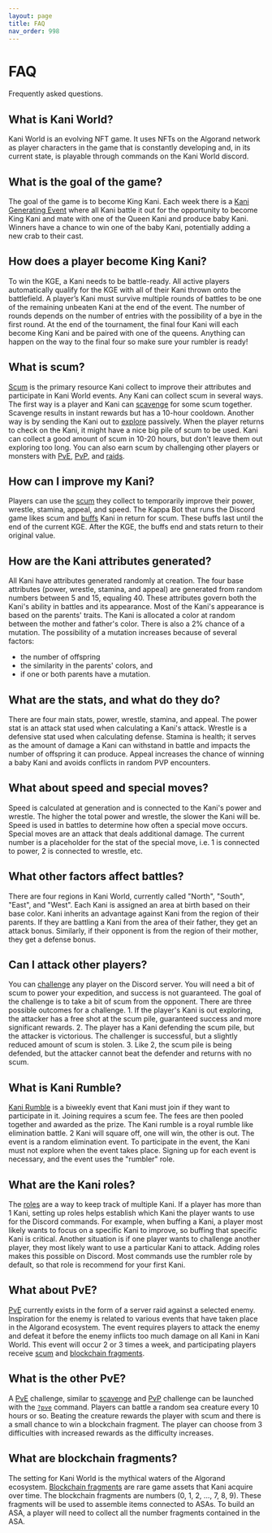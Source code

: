 ```yaml
---
layout: page
title: FAQ
nav_order: 998
---
```

# FAQ
Frequently asked questions.

## What is Kani World?
Kani World is an evolving NFT game. It uses NFTs on the Algorand network as
player characters in the game that is constantly developing and, in its current
state, is playable through commands on the Kani World discord. 

## What is the goal of the game?
The goal of the game is to become King Kani. Each week there is a
[Kani Generating Event](/docs/gameplay/kani-generating-event) where all Kani
battle it out for the opportunity to become King Kani and mate with one of the
Queen Kani and produce baby Kani. Winners have a chance to win one of the baby
Kani, potentially adding a new crab to their cast.

## How does a player become King Kani?
To win the KGE, a Kani needs to be battle-ready. All active players
automatically qualify for the KGE with all of their Kani thrown onto the
battlefield. A player’s Kani must survive multiple rounds of battles to be one
of the remaining unbeaten Kani at the end of the event. The number of rounds
depends on the number of entries with the possibility of a bye in the first
round. At the end of the tournament, the final four Kani will each become King
Kani and be paired with one of the queens. Anything can happen on the way to
the final four so make sure your rumbler is ready!

## What is scum?
[Scum](/glossary/#scum) is the primary resource Kani collect to improve their
attributes and participate in Kani World events. Any Kani can collect scum in
several ways. The first way is a player and Kani can
[scavenge](/docs/gameplay/scavenge) for some scum together. Scavenge results
in instant rewards but has a 10-hour cooldown. Another way is by sending the
Kani out to [explore](/docs/gameplay/explore) passively. When the player
returns to check on the Kani, it might have a nice big pile of scum to be used.
Kani can collect a good amount of scum in 10-20 hours, but don't leave them out
exploring too long. You can also earn scum by challenging other players or
monsters with [PvE](/docs/gameplay/pve), [PvP](/docs/gameplay/pvp), and
[raids](/docs/gameplay/raids).

## How can I improve my Kani?
Players can use the [scum](/glossary/#scum) they collect to temporarily improve
their power, wrestle, stamina, appeal, and speed. The Kappa Bot that runs the
Discord game likes scum and [buffs](/glossary/#buff) Kani in return for scum.
These buffs last until the end of the current KGE. After the KGE, the buffs end
and stats return to their original value. 

## How are the Kani attributes generated?
All Kani have attributes generated randomly at creation. The four base
attributes (power, wrestle, stamina, and appeal) are generated from random
numbers between 5 and 15, equaling 40. These attributes govern both the Kani's
ability in battles and its appearance. Most of the Kani's appearance is based
on the parents' traits. The Kani is allocated a color at random between the
mother and father's color. There is also a 2% chance of a mutation. The
possibility of a mutation increases because of several factors:
- the number of offspring
- the similarity in the parents' colors, and 
- if one or both parents have a mutation.

## What are the stats, and what do they do?
There are four main stats, power, wrestle, stamina, and appeal. The power stat
is an attack stat used when calculating a Kani's attack. Wrestle is a defensive
stat used when calculating defense. Stamina is health; it serves as the amount
of damage a Kani can withstand in battle and impacts the number of offspring it
can produce. Appeal increases the chance of winning a baby Kani and avoids
conflicts in random PVP encounters. 

## What about speed and special moves?
Speed is calculated at generation and is connected to the Kani's power and
wrestle. The higher the total power and wrestle, the slower the Kani will be.
Speed is used in battles to determine how often a special move occurs. Special
moves are an attack that deals additional damage. The current number is a
placeholder for the stat of the special move, i.e. 1 is connected to power, 2
is connected to wrestle, etc.

## What other factors affect battles?
There are four regions in Kani World, currently called "North", "South",
"East", and "West". Each Kani is assigned an area at birth based on their base
color. Kani inherits an advantage against Kani from the region of their
parents. If they are battling a Kani from the area of their father, they get an
attack bonus. Similarly, if their opponent is from the region of their mother,
they get a defense bonus. 

## Can I attack other players?
You can [challenge](/docs/gameplay/pvp) any player on the Discord server. You
will need a bit of scum to power your expedition, and success is not
guaranteed. The goal of the challenge is to take a bit of scum from the
opponent. There are three possible outcomes for a challenge. 1. If the player's
Kani is out exploring, the attacker has a free shot at the scum pile,
guaranteed success and more significant rewards. 2. The player has a Kani
defending the scum pile, but the attacker is victorious. The challenger is
successful, but a slightly reduced amount of scum is stolen. 3. Like 2, the
scum pile is being defended, but the attacker cannot beat the defender and
returns with no scum. 

## What is Kani Rumble?
[Kani Rumble](/docs/gameplay/kani-rumble) is a biweekly event that Kani must
join if they want to participate in it. Joining requires a scum fee. The fees
are then pooled together and awarded as the prize. The Kani rumble is a royal
rumble like elimination battle. 2 Kani will square off, one will win, the other
is out. The event is a random elimination event. To participate in the event,
the Kani must not explore when the event takes place. Signing up for each event
is necessary, and the event uses the "rumbler" role.

## What are the Kani roles?
The [roles](/docs/gameplay/roles) are a way to keep track of multiple Kani. If
a player has more than 1 Kani, setting up roles helps establish which Kani the
player wants to use for the Discord commands. For example, when buffing a Kani,
a player most likely wants to focus on a specific Kani to improve, so buffing
that specific Kani is critical. Another situation is if one player wants to
challenge another player, they most likely want to use a particular Kani to
attack. Adding roles makes this possible on Discord. Most commands use the
rumbler role by default, so that role is recommend for your first Kani.

## What about PvE?
[PvE](/docs/gameplay/raids) currently exists in the form of a server raid
against a selected enemy. Inspiration for the enemy is related to various
events that have taken place in the Algorand ecosystem. The event requires
players to attack the enemy and defeat it before the enemy inflicts too much
damage on all Kani in Kani World. This event will occur 2 or 3 times a week,
and participating players receive [scum](/glossary/#scum) and
[blockchain fragments](/glossary/#blockchain-fragment).

## What is the other PvE?
A [PvE](/docs/gameplay/pve) challenge, similar to
[scavenge](/docs/gameplay/scavenge) and [PvP](/docs/gameplay/pvp) challenge can
be launched with the [`?pve`](/docs/commands/#pve) command. Players can battle
a random sea creature every 10 hours or so. Beating the creature rewards the
player with scum and there is a small chance to win a blockchain fragment. The
player can choose from 3 difficulties with increased rewards as the difficulty
increases.

## What are blockchain fragments?
The setting for Kani World is the mythical waters of the Algorand ecosystem.
[Blockchain fragments](/glossary/#blockchain-fragment) are rare game assets
that Kani acquire over time. The blockchain fragments are numbers (0, 1, 2, …,
7, 8, 9). These fragments will be used to assemble items connected to ASAs. To
build an ASA, a player will need to collect all the number fragments contained
in the ASA. 
